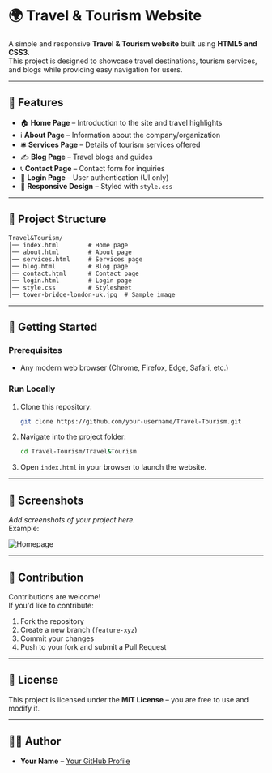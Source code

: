 # 🌍 Travel & Tourism Website

A simple and responsive **Travel & Tourism website** built using **HTML5 and CSS3**.  
This project is designed to showcase travel destinations, tourism services, and blogs while providing easy navigation for users.

---

## 📌 Features

- 🏠 **Home Page** – Introduction to the site and travel highlights  
- ℹ️ **About Page** – Information about the company/organization  
- 🛎️ **Services Page** – Details of tourism services offered  
- ✍️ **Blog Page** – Travel blogs and guides  
- 📞 **Contact Page** – Contact form for inquiries  
- 🔐 **Login Page** – User authentication (UI only)  
- 🎨 **Responsive Design** – Styled with `style.css`  

---

## 📂 Project Structure

```
Travel&Tourism/
│── index.html        # Home page
│── about.html        # About page
│── services.html     # Services page
│── blog.html         # Blog page
│── contact.html      # Contact page
│── login.html        # Login page
│── style.css         # Stylesheet
│── tower-bridge-london-uk.jpg  # Sample image
```

---

## 🚀 Getting Started

### Prerequisites
- Any modern web browser (Chrome, Firefox, Edge, Safari, etc.)

### Run Locally
1. Clone this repository:
   ```bash
   git clone https://github.com/your-username/Travel-Tourism.git
   ```
2. Navigate into the project folder:
   ```bash
   cd Travel-Tourism/Travel&Tourism
   ```
3. Open `index.html` in your browser to launch the website.

---

## 📸 Screenshots

_Add screenshots of your project here._  
Example:  

![Homepage](./screenshots/homepage.png)

---

## 🤝 Contribution

Contributions are welcome!  
If you'd like to contribute:  
1. Fork the repository  
2. Create a new branch (`feature-xyz`)  
3. Commit your changes  
4. Push to your fork and submit a Pull Request  

---

## 📜 License

This project is licensed under the **MIT License** – you are free to use and modify it.  

---

## 👨‍💻 Author

- **Your Name** – [Your GitHub Profile](https://github.com/your-username)  
